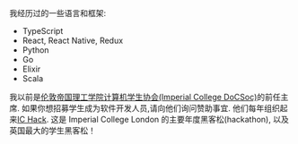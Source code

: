 我经历过的一些语言和框架:

- TypeScript
- React, React Native, Redux
- Python
- Go
- Elixir
- Scala

我以前是[伦敦帝国理工学院计算机学生协会(Imperial College DoCSoc)](https://docsoc.co.uk)的前任主席. 如果你想招募学生成为软件开发人员,请向他们询问赞助事宜. 他们每年组织起来[IC Hack](https://ichack.org). 这是 Imperial College London 的主要年度黑客松(hackathon), 以及英国最大的学生黑客松！
